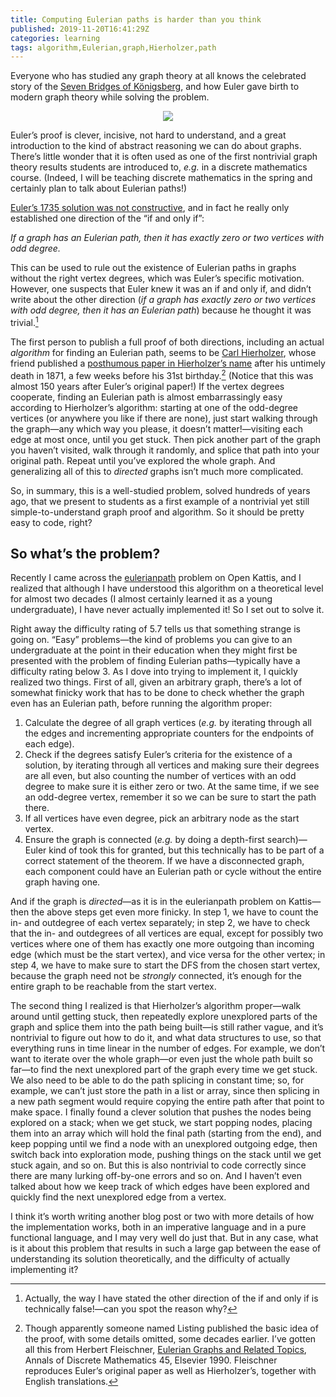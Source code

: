 ```yaml
---
title: Computing Eulerian paths is harder than you think
published: 2019-11-20T16:41:29Z
categories: learning
tags: algorithm,Eulerian,graph,Hierholzer,path
---
```


<p>Everyone who has studied any graph theory at all knows the celebrated story of the <a href="https://en.wikipedia.org/wiki/Seven_Bridges_of_K%C3%B6nigsberg">Seven Bridges of Königsberg</a>, and how Euler gave birth to modern graph theory while solving the problem.</p>
<div style="text-align:center;">
<p><img src="http://mathworld.wolfram.com/images/gifs/koenigsb.gif" /></p>
</div>
<p>Euler’s proof is clever, incisive, not hard to understand, and a great introduction to the kind of abstract reasoning we can do about graphs. There’s little wonder that it is often used as one of the first nontrivial graph theory results students are introduced to, <em>e.g.</em> in a discrete mathematics course. (Indeed, I will be teaching discrete mathematics in the spring and certainly plan to talk about Eulerian paths!)</p>
<p><a href="https://www.maa.org/press/periodicals/convergence/leonard-eulers-solution-to-the-konigsberg-bridge-problem">Euler’s 1735 solution was not constructive</a>, and in fact he really only established one direction of the “if and only if”:</p>
<p><em>If a graph has an Eulerian path, then it has exactly zero or two vertices with odd degree.</em></p>
<p>This can be used to rule out the existence of Eulerian paths in graphs without the right vertex degrees, which was Euler’s specific motivation. However, one suspects that Euler knew it was an if and only if, and didn’t write about the other direction (<em>if a graph has exactly zero or two vertices with odd degree, then it has an Eulerian path</em>) because he thought it was trivial.<a href="#fn1" class="footnote-ref" id="fnref1"><sup>1</sup></a></p>
<p>The first person to publish a full proof of both directions, including an actual <em>algorithm</em> for finding an Eulerian path, seems to be <a href="https://en.wikipedia.org/wiki/Carl_Hierholzer">Carl Hierholzer</a>, whose friend published a <a href="http://gdz.sub.uni-goettingen.de/dms/load/img/?PPN=GDZPPN002242176&amp;IDDOC=38664">posthumous paper in Hierholzer’s name</a> after his untimely death in 1871, a few weeks before his 31st birthday.<a href="#fn2" class="footnote-ref" id="fnref2"><sup>2</sup></a> (Notice that this was almost 150 years after Euler’s original paper!) If the vertex degrees cooperate, finding an Eulerian path is almost embarrassingly easy according to Hierholzer’s algorithm: starting at one of the odd-degree vertices (or anywhere you like if there are none), just start walking through the graph—any which way you please, it doesn’t matter!—visiting each edge at most once, until you get stuck. Then pick another part of the graph you haven’t visited, walk through it randomly, and splice that path into your original path. Repeat until you’ve explored the whole graph. And generalizing all of this to <em>directed</em> graphs isn’t much more complicated.</p>
<p>So, in summary, this is a well-studied problem, solved hundreds of years ago, that we present to students as a first example of a nontrivial yet still simple-to-understand graph proof and algorithm. So it should be pretty easy to code, right?</p>
<h2 id="so-whats-the-problem">So what’s the problem?</h2>
<p>Recently I came across the <a href="http://open.kattis.com/problems/eulerianpath">eulerianpath</a> problem on Open Kattis, and I realized that although I have understood this algorithm on a theoretical level for almost two decades (I almost certainly learned it as a young undergraduate), I have never actually implemented it! So I set out to solve it.</p>
<p>Right away the difficulty rating of 5.7 tells us that something strange is going on. “Easy” problems—the kind of problems you can give to an undergraduate at the point in their education when they might first be presented with the problem of finding Eulerian paths—typically have a difficulty rating below 3. As I dove into trying to implement it, I quickly realized two things. First of all, given an arbitrary graph, there’s a lot of somewhat finicky work that has to be done to check whether the graph even has an Eulerian path, before running the algorithm proper:</p>
<ol type="1">
<li>Calculate the degree of all graph vertices (<em>e.g.</em> by iterating through all the edges and incrementing appropriate counters for the endpoints of each edge).</li>
<li>Check if the degrees satisfy Euler’s criteria for the existence of a solution, by iterating through all vertices and making sure their degrees are all even, but also counting the number of vertices with an odd degree to make sure it is either zero or two. At the same time, if we see an odd-degree vertex, remember it so we can be sure to start the path there.</li>
<li>If all vertices have even degree, pick an arbitrary node as the start vertex.</li>
<li>Ensure the graph is connected (<em>e.g.</em> by doing a depth-first search)—Euler kind of took this for granted, but this technically has to be part of a correct statement of the theorem. If we have a disconnected graph, each component could have an Eulerian path or cycle without the entire graph having one.</li>
</ol>
<p>And if the graph is <em>directed</em>—as it is in the eulerianpath problem on Kattis—then the above steps get even more finicky. In step 1, we have to count the in- and outdegree of each vertex separately; in step 2, we have to check that the in- and outdegrees of all vertices are equal, except for possibly two vertices where one of them has exactly one more outgoing than incoming edge (which must be the start vertex), and vice versa for the other vertex; in step 4, we have to make sure to start the DFS from the chosen start vertex, because the graph need not be <em>strongly</em> connected, it’s enough for the entire graph to be reachable from the start vertex.</p>
<p>The second thing I realized is that Hierholzer’s algorithm proper—walk around until getting stuck, then repeatedly explore unexplored parts of the graph and splice them into the path being built—is still rather vague, and it’s nontrivial to figure out how to do it, and what data structures to use, so that everything runs in time linear in the number of edges. For example, we don’t want to iterate over the whole graph—or even just the whole path built so far—to find the next unexplored part of the graph every time we get stuck. We also need to be able to do the path splicing in constant time; so, for example, we can’t just store the path in a list or array, since then splicing in a new path segment would require copying the entire path after that point to make space. I finally found a clever solution that pushes the nodes being explored on a stack; when we get stuck, we start popping nodes, placing them into an array which will hold the final path (starting from the end), and keep popping until we find a node with an unexplored outgoing edge, then switch back into exploration mode, pushing things on the stack until we get stuck again, and so on. But this is also nontrivial to code correctly since there are many lurking off-by-one errors and so on. And I haven’t even talked about how we keep track of which edges have been explored and quickly find the next unexplored edge from a vertex.</p>
<p>I think it’s worth writing another blog post or two with more details of how the implementation works, both in an imperative language and in a pure functional language, and I may very well do just that. But in any case, what is it about this problem that results in such a large gap between the ease of understanding its solution theoretically, and the difficulty of actually implementing it?</p>
<section class="footnotes">
<hr />
<ol>
<li id="fn1"><p>Actually, the way I have stated the other direction of the if and only if is technically false!—can you spot the reason why?<a href="#fnref1" class="footnote-back">↩</a></p></li>
<li id="fn2"><p>Though apparently someone named Listing published the basic idea of the proof, with some details omitted, some decades earlier. I’ve gotten all this from Herbert Fleischner, <a href="https://books.google.com/books?id=Y9e4ASBxNBwC&amp;lpg=SL252-PA20&amp;ots=59c4x4Rp5u&amp;dq=linienzuge&amp;pg=SL252-PA23#v=onepage&amp;q&amp;f=false">Eulerian Graphs and Related Topics</a>, Annals of Discrete Mathematics 45, Elsevier 1990. Fleischner reproduces Euler’s original paper as well as Hierholzer’s, together with English translations.<a href="#fnref2" class="footnote-back">↩</a></p></li>
</ol>
</section>

